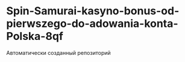 # Spin-Samurai-kasyno-bonus-od-pierwszego-do-adowania-konta-Polska-8qf
Автоматически созданный репозиторий
